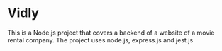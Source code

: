 # Vidly

This is a Node.js project that covers a backend of a website of a movie rental company. 
The project uses node.js, express.js and jest.js 
